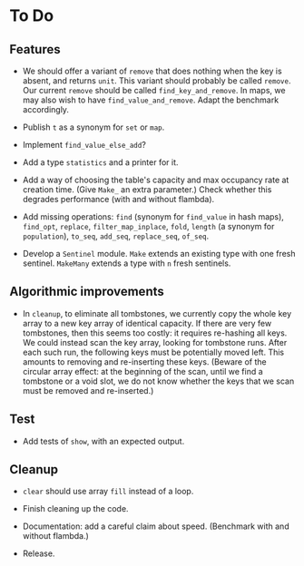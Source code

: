 # To Do

## Features

* We should offer a variant of `remove` that does nothing
  when the key is absent, and returns `unit`.
  This variant should probably be called `remove`.
  Our current `remove` should be called `find_key_and_remove`.
  In maps, we may also wish to have `find_value_and_remove`.
  Adapt the benchmark accordingly.

* Publish `t` as a synonym for `set` or `map`.

* Implement `find_value_else_add`?

* Add a type `statistics` and a printer for it.

* Add a way of choosing the table's capacity and max occupancy rate
  at creation time. (Give `Make_` an extra parameter.) Check whether
  this degrades performance (with and without flambda).

* Add missing operations:
  `find` (synonym for `find_value` in hash maps),
  `find_opt`,
  `replace`,
  `filter_map_inplace`,
  `fold`,
  `length` (a synonym for `population`),
  `to_seq`, `add_seq`, `replace_seq`, `of_seq`.

* Develop a `Sentinel` module.
  `Make` extends an existing type with one fresh sentinel.
  `MakeMany` extends a type with `n` fresh sentinels.

## Algorithmic improvements

* In `cleanup`, to eliminate all tombstones, we currently copy the whole
  key array to a new key array of identical capacity. If there are very
  few tombstones, then this seems too costly: it requires re-hashing all
  keys. We could instead scan the key array, looking for tombstone runs.
  After each such run, the following keys must be potentially moved left.
  This amounts to removing and re-inserting these keys. (Beware of the
  circular array effect: at the beginning of the scan, until we find a
  tombstone or a void slot, we do not know whether the keys that we scan
  must be removed and re-inserted.)

## Test

* Add tests of `show`, with an expected output.

## Cleanup

* `clear` should use array `fill` instead of a loop.

* Finish cleaning up the code.

* Documentation: add a careful claim about speed. (Benchmark with and without flambda.)

* Release.
